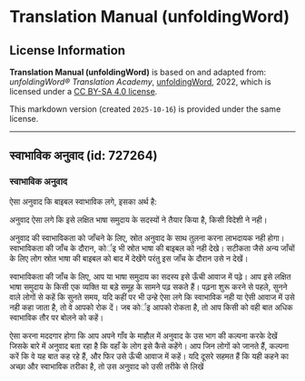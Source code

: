 # Translation Manual (unfoldingWord)

## License Information

**Translation Manual (unfoldingWord)** is based on and adapted from: _unfoldingWord® Translation Academy_, [unfoldingWord](https://unfoldingword.org/utw), 2022, which is licensed under a [CC BY-SA 4.0 license](https://creativecommons.org/licenses/by-sa/4.0/legalcode.en).

This markdown version (created `2025-10-16`) is provided under the same license.



--------------------------------

## स्वाभाविक अनुवाद (id: 727264)

### स्वाभाविक अनुवाद

ऐसा अनुवाद कि बाइबल स्वाभाविक लगे, इसका अर्थ है:

अनुवाद ऐसा लगे कि इसे लक्षित भाषा समुदाय के सदस्यों ने तैयार किया है, किसी विदेशी ने नही।

अनुवाद की स्वाभाविकता को जाँचने के लिए, स्रोत अनुवाद के साथ तुलना करना लाभदायक नही होगा। स्वाभाविकता की जाँच के दौरान, कोर्इ भी स्रोत भाषा की बाइबल को नही देखे। सटीकता जैसे अन्य जाँचों के लिए लोग स्रोत भाषा की बाइबल को बाद में देखेंगे परंतु इस जाँच के दौरान उसे न देखें।

स्वाभाविकता की जाँच के लिए, आप या भाषा समुदाय का सदस्य इसे ऊँची आवाज में पढ़े। आप इसे लक्षित भाषा समुदाय के किसी एक व्यक्ति या बड़े समूह के सामने पढ़ सकते हैं। पढ़ना शुरू करने से पहले, सुनने वाले लोगों से कहें कि सुनते समय, यदि कहीं पर भी उन्हे ऐसा लगे कि स्वाभाविक नही या ऐसी आवाज में उसे नही कहा जाता है, तो वे आपको रोक दें। जब कोर्इ आपको रोकता है, तो आप किसी को वही बात अधिक स्वाभाविक तौर पर बोलने को कहें।

ऐसा करना मददगार होगा कि आप अपने गाँव के माहौल में अनुवाद के उस भाग की कल्पना करके देखें जिसके बारे में अनुवाद बता रहा है कि वहाँ के लोग इसे कैसे कहेंगे। आप जिन लोगों को जानते हैं, कल्पना करें कि वे यह बात कह रहे हैं, और फिर उसे ऊँची आवाज में कहें। यदि दूसरे सहमत हैं कि यही कहने का अच्छा और स्वाभाविक तरीका है, तो उस अनुवाद को उसी तरीके से लिखें


